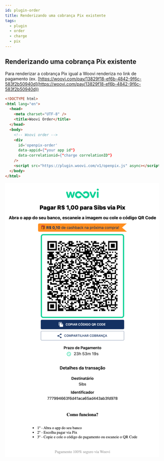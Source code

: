 ```yaml
---
id: plugin-order
title: Renderizando uma cobrança Pix existente
tags:
  - plugin
  - order
  - charge
  - pix
---
```


## Renderizando uma cobrança Pix existente

Para renderizar a cobrança Pix igual a Woovi renderiza no link de pagamento (ex. [https://woovi.com/pay/13829f18-ef6b-4842-9f6c-583f2b50940d](https://woovi.com/pay/13829f18-ef6b-4842-9f6c-583f2b50940d))

```html
<!DOCTYPE html>
<html lang="en">
  <head>
    <meta charset="UTF-8" />
    <title>Woovi Order</title>
  </head>
  <body>
    <!-- Woovi order -->
    <div 
      id='openpix-order' 
      data-appid={"your app id"}
      data-correlationid={"charge correlationID"} 
    />
    <script src="https://plugin.woovi.com/v1/openpix.js" async></script>
  </body>
</html>
```

![Plugin JS](./__assets__/plugin-order.png)